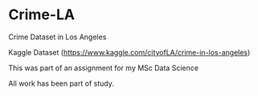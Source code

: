 # Crime-LA
Crime Dataset in Los Angeles 

Kaggle Dataset (https://www.kaggle.com/cityofLA/crime-in-los-angeles)

This was part of an assignment for my MSc Data Science 

All work has been part of study.
